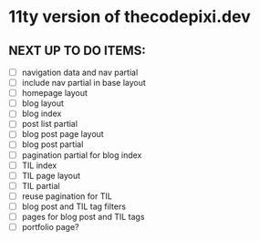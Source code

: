 # 11ty version of thecodepixi.dev

## NEXT UP TO DO ITEMS:

- [ ] navigation data and nav partial
- [ ] include nav partial in base layout
- [ ] homepage layout
- [ ] blog layout
- [ ] blog index
- [ ] post list partial
- [ ] blog post page layout
- [ ] blog post partial
- [ ] pagination partial for blog index
- [ ] TIL index
- [ ] TIL page layout
- [ ] TIL partial
- [ ] reuse pagination for TIL
- [ ] blog post and TIL tag filters
- [ ] pages for blog post and TIL tags
- [ ] portfolio page?
